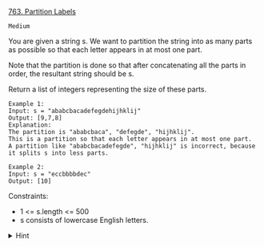 [763. Partition Labels](https://leetcode.com/problems/partition-labels/)

`Medium`

You are given a string s. We want to partition the string into as many parts as possible so that each letter appears in at most one part.

Note that the partition is done so that after concatenating all the parts in order, the resultant string should be s.

Return a list of integers representing the size of these parts.

```
Example 1:
Input: s = "ababcbacadefegdehijhklij"
Output: [9,7,8]
Explanation:
The partition is "ababcbaca", "defegde", "hijhklij".
This is a partition so that each letter appears in at most one part.
A partition like "ababcbacadefegde", "hijhklij" is incorrect, because it splits s into less parts.

Example 2:
Input: s = "eccbbbbdec"
Output: [10]
```

Constraints:

- 1 <= s.length <= 500
- s consists of lowercase English letters.

<details>
<summary>Hint</summary>

Try to greedily choose the smallest partition that includes the first letter. If you have something like "abaccbdeffed", then you might need to add b. You can use an map like "last['b'] = 5" to help you expand the width of your partition.
</details>